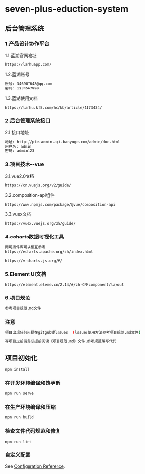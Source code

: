 # seven-plus-eduction-system

## 后台管理系统

### 1.产品设计协作平台

1.1.蓝湖官网地址

```http
https://lanhuapp.com/
```

1.2.蓝湖账号

```bash
账号: 346907648@qq.com
密码: 1234567890
```

1.3.蓝湖使用文档

```http
https://lanhu.kf5.com/hc/kb/article/1173434/
```

### 2.后台管理系统接口

2.1 接口地址

```bash
地址: http://pte.admin.api.banyuge.com/admin/doc.html
用户名: admin
密码: admin123
```

### 3.项目技术--vue

3.1.vue2.0文档

```http
https://cn.vuejs.org/v2/guide/
```

3.2.composition-api组件

```http
https://www.npmjs.com/package/@vue/composition-api
```

3.3.vuex文档

```http
https://vuex.vuejs.org/zh/guide/
```

### 4.echarts数据可视化工具

```bash
两可插件库可以相互参考
https://echarts.apache.org/zh/index.html

https://v-charts.js.org/#/
```

### 5.Element UI文档

```http
https://element.eleme.cn/2.14/#/zh-CN/component/layout
```

### 6.项目规范

```bash
参考项目规范.md文件
```

### 注意

```bash
项目出现任何问题在gitgub提lssues  (lssues使用方法参考项目规范.md文件)

写项目之前请务必提前阅读《项目规范.md》文件,参考规范编写代码
```

## 项目初始化

```bash
npm install
```

### 在开发环境编译和热更新

```bash
npm run serve
```

### 在生产环境编译和压缩

```bash
npm run build
```

### 检查文件代码规范和修复

```bash
npm run lint
```

### 自定义配置

See [Configuration Reference](https://cli.vuejs.org/config/).
